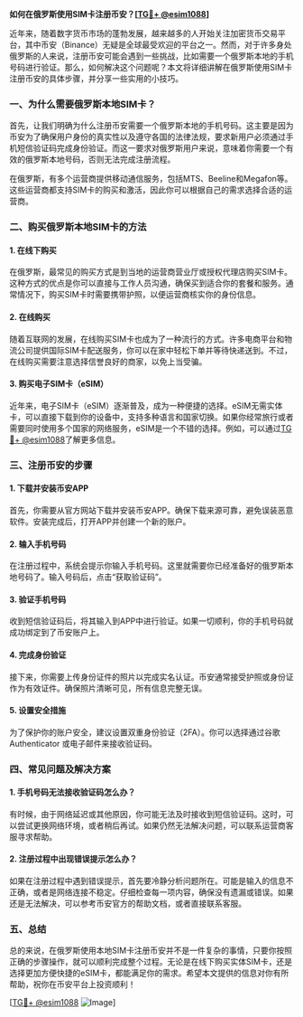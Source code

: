 **如何在俄罗斯使用SIM卡注册币安？[[TG💪+ @esim1088](https://t.me/s/esim1088)]**

近年来，随着数字货币市场的蓬勃发展，越来越多的人开始关注加密货币交易平台，其中币安（Binance）无疑是全球最受欢迎的平台之一。然而，对于许多身处俄罗斯的人来说，注册币安可能会遇到一些挑战，比如需要一个俄罗斯本地的手机号码进行验证。那么，如何解决这个问题呢？本文将详细讲解在俄罗斯使用SIM卡注册币安的具体步骤，并分享一些实用的小技巧。

### 一、为什么需要俄罗斯本地SIM卡？

首先，让我们明确为什么注册币安需要一个俄罗斯本地的手机号码。这主要是因为币安为了确保用户身份的真实性以及遵守各国的法律法规，要求新用户必须通过手机短信验证码完成身份验证。而这一要求对俄罗斯用户来说，意味着你需要一个有效的俄罗斯本地号码，否则无法完成注册流程。

在俄罗斯，有多个运营商提供移动通信服务，包括MTS、Beeline和Megafon等。这些运营商都支持SIM卡的购买和激活，因此你可以根据自己的需求选择合适的运营商。

### 二、购买俄罗斯本地SIM卡的方法

#### 1. 在线下购买

在俄罗斯，最常见的购买方式是到当地的运营商营业厅或授权代理店购买SIM卡。这种方式的优点是你可以直接与工作人员沟通，确保买到适合你的套餐和服务。通常情况下，购买SIM卡时需要携带护照，以便运营商核实你的身份信息。

#### 2. 在线购买

随着互联网的发展，在线购买SIM卡也成为了一种流行的方式。许多电商平台和物流公司提供国际SIM卡配送服务，你可以在家中轻松下单并等待快递送到。不过，在线购买需要注意选择信誉良好的商家，以免上当受骗。

#### 3. 购买电子SIM卡（eSIM）

近年来，电子SIM卡（eSIM）逐渐普及，成为一种便捷的选择。eSIM无需实体卡，可以直接下载到你的设备中，支持多种语言和国家切换。如果你经常旅行或者需要同时使用多个国家的网络服务，eSIM是一个不错的选择。例如，可以通过[TG💪+ @esim1088](https://t.me/s/esim1088)了解更多信息。

### 三、注册币安的步骤

#### 1. 下载并安装币安APP

首先，你需要从官方网站下载并安装币安APP。确保下载来源可靠，避免误装恶意软件。安装完成后，打开APP并创建一个新的账户。

#### 2. 输入手机号码

在注册过程中，系统会提示你输入手机号码。这里就需要你已经准备好的俄罗斯本地号码了。输入号码后，点击“获取验证码”。

#### 3. 验证手机号码

收到短信验证码后，将其输入到APP中进行验证。如果一切顺利，你的手机号码就成功绑定到了币安账户上。

#### 4. 完成身份验证

接下来，你需要上传身份证件的照片以完成实名认证。币安通常接受护照或身份证作为有效证件。确保照片清晰可见，所有信息完整无误。

#### 5. 设置安全措施

为了保护你的账户安全，建议设置双重身份验证（2FA）。你可以选择通过谷歌 Authenticator 或电子邮件来接收验证码。

### 四、常见问题及解决方案

#### 1. 手机号码无法接收验证码怎么办？

有时候，由于网络延迟或其他原因，你可能无法及时接收到短信验证码。这时，可以尝试更换网络环境，或者稍后再试。如果仍然无法解决问题，可以联系运营商客服寻求帮助。

#### 2. 注册过程中出现错误提示怎么办？

如果在注册过程中遇到错误提示，首先要冷静分析问题所在。可能是输入的信息不正确，或者是网络连接不稳定。仔细检查每一项内容，确保没有遗漏或错误。如果还是无法解决，可以参考币安官方的帮助文档，或者直接联系客服。

### 五、总结

总的来说，在俄罗斯使用本地SIM卡注册币安并不是一件复杂的事情，只要你按照正确的步骤操作，就可以顺利完成整个过程。无论是在线下购买实体SIM卡，还是选择更加方便快捷的eSIM卡，都能满足你的需求。希望本文提供的信息对你有所帮助，祝你在币安平台上投资顺利！

[[TG💪+ @esim1088](https://t.me/s/esim1088) ![Image](https://i.postimg.cc/4NQfJmqS/Snipaste-2025-05-13-00-14-12.png)]